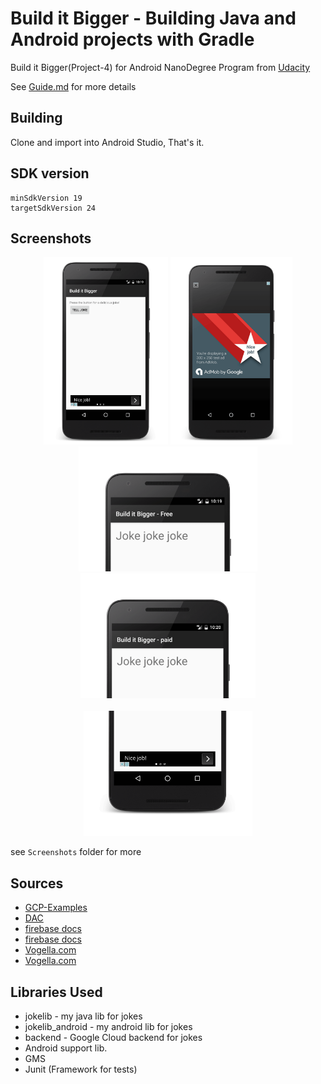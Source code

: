 # Build it Bigger - Building Java and Android projects with Gradle

Build it Bigger(Project-4) for Android NanoDegree Program from [Udacity](https://www.udacity.com/)

See [Guide.md](https://github.com/electron0zero/Build-It-Bigger/blob/master/guide.md) for more details

## Building

Clone and import into Android Studio, That's it.

## SDK version

    minSdkVersion 19
    targetSdkVersion 24

## Screenshots

<p align="center">
<img src="Screenshots/1.png" height="300">
<img src="Screenshots/3.png" height="300">
<br>
<img src="Screenshots/4.png" height="200">
<img src="Screenshots/5.png" height="200">
<br>
<br>
<img src="Screenshots/2.png" height="200">
</p>

see `Screenshots` folder for more


## Sources

- [GCP-Examples](https://github.com/GoogleCloudPlatform/gradle-appengine-templates/tree/master/HelloEndpoints)
- [DAC](https://developer.android.com/guide/components/intents-filters.html)
- [firebase docs](https://firebase.google.com/docs/admob/android/quick-start)
- [firebase docs](https://firebase.google.com/docs/admob/android/interstitial)
- [Vogella.com](http://www.vogella.com/tutorials/AndroidTesting/article.html)
- [Vogella.com](http://www.vogella.com/tutorials/AndroidBuild/article.html)

## Libraries Used
- jokelib - my java lib for jokes
- jokelib_android - my android lib for jokes
- backend - Google Cloud backend for jokes
- Android support lib.
- GMS
- Junit (Framework for tests)
